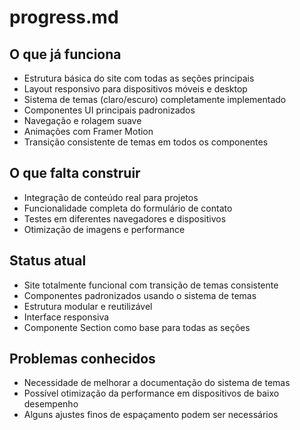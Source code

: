 # progress.md

## O que já funciona
- Estrutura básica do site com todas as seções principais
- Layout responsivo para dispositivos móveis e desktop
- Sistema de temas (claro/escuro) completamente implementado
- Componentes UI principais padronizados
- Navegação e rolagem suave
- Animações com Framer Motion
- Transição consistente de temas em todos os componentes

## O que falta construir
- Integração de conteúdo real para projetos
- Funcionalidade completa do formulário de contato
- Testes em diferentes navegadores e dispositivos
- Otimização de imagens e performance

## Status atual
- Site totalmente funcional com transição de temas consistente
- Componentes padronizados usando o sistema de temas
- Estrutura modular e reutilizável
- Interface responsiva
- Componente Section como base para todas as seções

## Problemas conhecidos
- Necessidade de melhorar a documentação do sistema de temas
- Possível otimização da performance em dispositivos de baixo desempenho
- Alguns ajustes finos de espaçamento podem ser necessários 